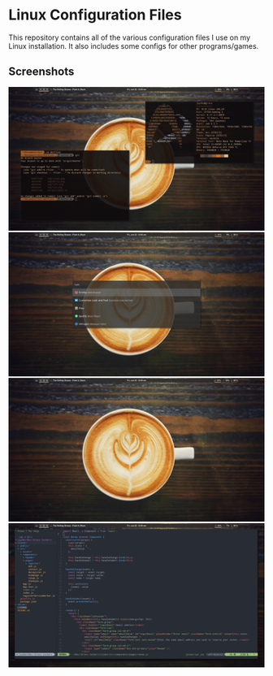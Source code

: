 # Linux Configuration Files

This repository contains all of the various configuration files I use on my Linux
installation. It also includes some configs for other programs/games.

## Screenshots

![alt text](/img/busy.png "Busy")
![alt text](/img/rofi.png "Rofi")
![alt text](/img/clean.png "Clean")
![alt text](/img/vim.png "Vim")
